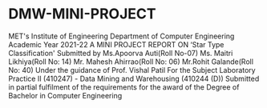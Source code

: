 # DMW-MINI-PROJECT
MET's Institute of Engineering  Department of Computer Engineering  Academic Year 2021-22  A MINI PROJECT REPORT ON ‘Star Type Classification'  Submitted by  Ms.Apoorva Auti(Roll No-07) Ms. Maitri Likhiya(Roll No: 14)  Mr. Mahesh Ahirrao(Roll No: 06)  Mr.Rohit Galande(Roll No: 40)  Under the guidance of  Prof. Vishal Patil  For the Subject  Laboratory Practice II (410247) - Data Mining and Warehousing (410244 (D))  Submitted in partial fulfilment of the requirements for the award of the  Degree of Bachelor in Computer Engineering
